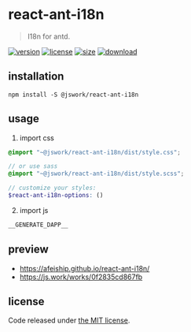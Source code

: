 # react-ant-i18n
> I18n for antd.

[![version][version-image]][version-url]
[![license][license-image]][license-url]
[![size][size-image]][size-url]
[![download][download-image]][download-url]

## installation
```shell
npm install -S @jswork/react-ant-i18n
```

## usage
1. import css
  ```scss
  @import "~@jswork/react-ant-i18n/dist/style.css";

  // or use sass
  @import "~@jswork/react-ant-i18n/dist/style.scss";

  // customize your styles:
  $react-ant-i18n-options: ()
  ```
2. import js
  ```js
__GENERATE_DAPP__
  ```

## preview
- https://afeiship.github.io/react-ant-i18n/
- https://js.work/works/0f2835cd867fb

## license
Code released under [the MIT license](https://github.com/afeiship/react-ant-i18n/blob/master/LICENSE.txt).

[version-image]: https://img.shields.io/npm/v/@jswork/react-ant-i18n
[version-url]: https://npmjs.org/package/@jswork/react-ant-i18n

[license-image]: https://img.shields.io/npm/l/@jswork/react-ant-i18n
[license-url]: https://github.com/afeiship/react-ant-i18n/blob/master/LICENSE.txt

[size-image]: https://img.shields.io/bundlephobia/minzip/@jswork/react-ant-i18n
[size-url]: https://github.com/afeiship/react-ant-i18n/blob/master/dist/react-ant-i18n.min.js

[download-image]: https://img.shields.io/npm/dm/@jswork/react-ant-i18n
[download-url]: https://www.npmjs.com/package/@jswork/react-ant-i18n
